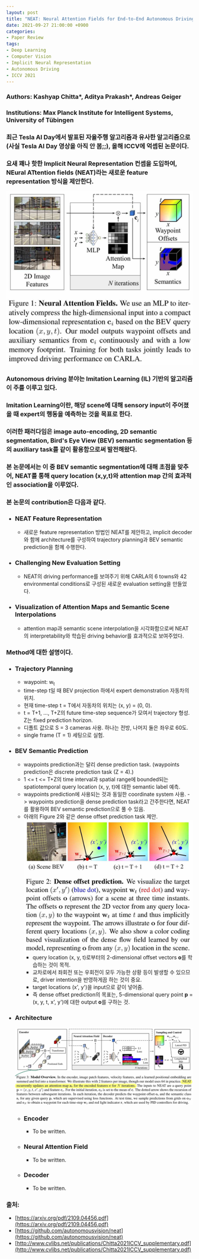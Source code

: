 ```yaml
---
layout: post
title: "NEAT: Neural Attention Fields for End-to-End Autonomous Driving (ICCV 2021)"
date: 2021-09-27 21:00:00 +0900
categories:
- Paper Review
tags:
- Deep Learning
- Computer Vision
- Implicit Neural Representation
- Autonomous Driving
- ICCV 2021
---
```


### **Authors: Kashyap Chitta\*, Aditya Prakash\*, Andreas Geiger**
### **Institutions: Max Planck Institute for Intelligent Systems, University of Tübingen**

### 최근 Tesla AI Day에서 발표된 자율주행 알고리즘과 유사한 알고리즘으로 (사실 Tesla AI Day 영상을 아직 안 봄;;), 올해 ICCV에 억셉된 논문이다.
### 요새 꽤나 핫한 Implicit Neural Representation 컨셉을 도입하여, NEural ATtention fields (NEAT)라는 새로운 feature representation 방식을 제안한다.

![Overview](/imgs/NEAT/File.jpg)
### Autonomous driving 분야는 Imitation Learning (IL) 기반의 알고리즘이 주를 이루고 있다.
### Imitation Learning이란, 해당 scene에 대해 sensory input이 주어졌을 때 expert의 행동을 예측하는 것을 목표로 한다.
### 이러한 패러다임은 image auto-encoding, 2D semantic segmentation, Bird's Eye View (BEV) semantic segmentation 등의 auxiliary task를 같이 활용함으로써 발전해왔다.
### 본 논문에서는 이 중 BEV semantic segmentation에 대해 초점을 맞추어, NEAT를 통해 query location (x,y,t)와 attention map 간의 효과적인 association을 이루었다.
### 본 논문의 contribution은 다음과 같다.
- ### NEAT Feature Representation

  - 새로운 feature representation 방법인 NEAT를 제안하고, implicit decoder와 함께 architecture를 구성하여 trajectory planning과 BEV semantic prediction을 함께 수행한다.

- ### Challenging New Evaluation Setting
  - NEAT의 driving performance를 보여주기 위해 CARLA의 6 towns와 42 environmental conditions로 구성된 새로운 evaluation setting을 만들었다.

- ### Visualization of Attention Maps and Semantic Scene Interpolations
  - attention map과 semantic scene interpolation을 시각화함으로써 NEAT의 interpretability와 학습된 driving behavior를 효과적으로 보여주었다.


### Method에 대한 설명이다.
- ### Trajectory Planning
  - waypoint: w<sub>t</sub>
  - time-step t일 때 BEV projection 하에서 expert demonstration 자동차의 위치.
  - 현재 time-step t = T에서 자동차의 위치는 (x, y) = (0, 0).
  - t = T+1, ..., T+Z의 future time-step sequence가 모여서 trajectory 형성. Z는 fixed prediction horizon.
  - 디폴트 값으로 S = 3 cameras 사용. 하나는 전방, 나머지 둘은 좌우로 60도.
  - single frame (T = 1) 세팅으로 실험.

- ### BEV Semantic Prediction
  - waypoints prediction과는 달리 dense prediction task. (waypoints prediction은 discrete prediction task (Z = 4).)
  - 1 <= t <= T+Z의 time interval과 spatial range에 bounded되는 spatiotemporal query location (x, y, t)에 대한 semantic label 예측.
  - waypoints prediction에 사용되는 것과 동일한 coordinate system 사용. -> waypoints prediction을 dense prediction task라고 간주한다면, NEAT를 활용하여 BEV semantic prediction으로 풀 수 있음.
  - 아래의 Figure 2와 같은 dense offset prediction task 제안.
  ![Dense offset prediction](/imgs/NEAT/File%20(1).jpg)
    - query location (x, y, t)로부터의 2-dimensional offset vectors **o**를 학습하는 것이 목적.
    - 교차로에서 좌회전 또는 우회전이 모두 가능한 상황 등이 발생할 수 있으므로, driver intention을 반영하게끔 하는 것이 중요.
    - target locations (x', y')을 input으로 같이 넣어줌.
    - 즉 dense offset prediction의 목표는, 5-dimensional query point **p** = (x, y, t, x', y')에 대한 output **o**를 구하는 것.

- ### Architecture
  ![Architecture](/imgs/NEAT/File%20(2).jpg)
  - ### Encoder
    - To be written.
  - ### Neural Attention Field
    - To be written.
  - ### Decoder
    - To be written.


### 출처:
- [https://arxiv.org/pdf/2109.04456.pdf](https://arxiv.org/pdf/2109.04456.pdf)
- [https://github.com/autonomousvision/neat](https://github.com/autonomousvision/neat)
- [http://www.cvlibs.net/publications/Chitta2021ICCV_supplementary.pdf](http://www.cvlibs.net/publications/Chitta2021ICCV_supplementary.pdf)
